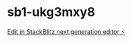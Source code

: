 # sb1-ukg3mxy8

[Edit in StackBlitz next generation editor ⚡️](https://stackblitz.com/~/github.com/gregorydelacruz/sb1-ukg3mxy8)